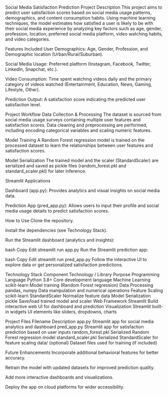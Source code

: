Social Media Satisfaction Prediction
Project Description
This project aims to predict user satisfaction scores based on social media usage patterns, demographics, and content consumption habits. Using machine learning techniques, the model estimates how satisfied a user is likely to be with their social media experience by analyzing key factors such as age, gender, profession, location, preferred social media platform, video watching habits, and video categories.

Features Included
User Demographics: Age, Gender, Profession, and Demographic location (Urban/Rural/Suburban).

Social Media Usage: Preferred platform (Instagram, Facebook, Twitter, LinkedIn, Snapchat, etc.).

Video Consumption: Time spent watching videos daily and the primary category of videos watched (Entertainment, Education, News, Gaming, Lifestyle, Other).

Prediction Output: A satisfaction score indicating the predicted user satisfaction level.

Project Workflow
Data Collection & Processing
The dataset is sourced from social media usage surveys containing multiple user features and satisfaction scores. Data cleaning and preprocessing are performed, including encoding categorical variables and scaling numeric features.

Model Training
A Random Forest regression model is trained on the processed dataset to learn the relationships between user features and satisfaction scores.

Model Serialization
The trained model and the scaler (StandardScaler) are serialized and saved as pickle files (random_forest.pkl and standard_scaler.pkl) for later inference.

Streamlit Applications

Dashboard (app.py): Provides analytics and visual insights on social media data.

Prediction App (pred_app.py): Allows users to input their profile and social media usage details to predict satisfaction scores.

How to Use
Clone the repository.

Install the dependencies (see Technology Stack).

Run the Streamlit dashboard (analytics and insights):

bash
Copy
Edit
streamlit run app.py
Run the Streamlit prediction app:

bash
Copy
Edit
streamlit run pred_app.py
Follow the interactive UI to explore data or get personalized satisfaction predictions.

Technology Stack
Component	Technology / Library	Purpose
Programming Language	Python 3.8+	Core development language
Machine Learning	scikit-learn	Model training (Random Forest regression)
Data Processing	pandas, numpy	Data manipulation and numerical operations
Feature Scaling	scikit-learn StandardScaler	Normalize feature data
Model Serialization	pickle	Save/load trained model and scaler
Web Framework	Streamlit	Build interactive web UI for dashboard and prediction
Visualization	Streamlit built-in widgets	UI elements like sliders, dropdowns, charts

Project Files
Filename	Description
app.py	Streamlit app for social media analytics and dashboard
pred_app.py	Streamlit app for satisfaction prediction based on user inputs
random_forest.pkl	Serialized Random Forest regression model
standard_scaler.pkl	Serialized StandardScaler for feature scaling
data/ (optional)	Dataset files used for training (if included)

Future Enhancements
Incorporate additional behavioral features for better accuracy.

Retrain the model with updated datasets for improved prediction quality.

Add more interactive dashboards and visualizations.

Deploy the app on cloud platforms for wider accessibility.

